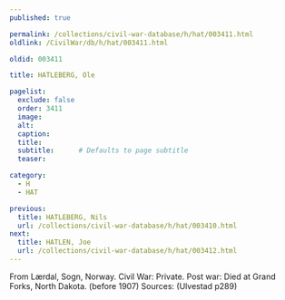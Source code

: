 ```yaml
---
published: true

permalink: /collections/civil-war-database/h/hat/003411.html
oldlink: /CivilWar/db/h/hat/003411.html

oldid: 003411

title: HATLEBERG, Ole

pagelist:
  exclude: false
  order: 3411
  image: 
  alt:
  caption:
  title:
  subtitle:      # Defaults to page subtitle
  teaser:

category: 
  - H 
  - HAT

previous:
  title: HATLEBERG, Nils
  url: /collections/civil-war-database/h/hat/003410.html  
next:
  title: HATLEN, Joe
  url: /collections/civil-war-database/h/hat/003412.html   
---
```

From L&aelig;rdal, Sogn, Norway. Civil War: Private. Post war: Died at Grand Forks, North Dakota. (before 1907) Sources: (Ulvestad p289)